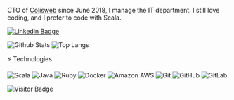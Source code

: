 CTO of [Colisweb](https://github.com/Colisweb) since June 2018, I manage the IT department. I still love coding, and I prefer to code with Scala.

[![Linkedin Badge](https://img.shields.io/badge/-MichelDaviot-blue?style=flat-square&logo=Linkedin&logoColor=white&link=https://www.linkedin.com/in/micheldaviot/)](https://www.linkedin.com/in/micheldaviot/)

![Github Stats](https://github-readme-stats.vercel.app/api?username=tyrcho&count_private=true&show_icons=true&include_all_commits=true)
![Top Langs](https://github-readme-stats.vercel.app/api/top-langs/?username=tyrcho&layout=compact)

⚡ Technologies

![Scala](https://img.shields.io/badge/-Scala-black?style=flat-square&logo=scala)
![Java](https://img.shields.io/badge/-Java-black?style=flat-square&logo=java)
![Ruby](https://img.shields.io/badge/-Ruby-black?style=flat-square&logo=ruby)
![Docker](https://img.shields.io/badge/-Docker-black?style=flat-square&logo=docker)
![Amazon AWS](https://img.shields.io/badge/Amazon%20AWS-232F3E?style=flat-square&logo=amazon-aws)
![Git](https://img.shields.io/badge/-Git-black?style=flat-square&logo=git)
![GitHub](https://img.shields.io/badge/-GitHub-181717?style=flat-square&logo=github)
![GitLab](https://img.shields.io/badge/-GitLab-FCA121?style=flat-square&logo=gitlab)

![Visitor Badge](https://visitor-badge.laobi.icu/badge?page_id=tyrcho.tyrcho)
